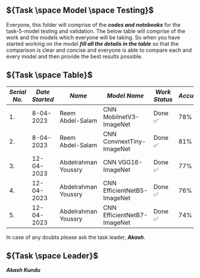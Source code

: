 ## ${Task \space Model \space Testing}$

Everyone, this folder will comprise of the ***codes and notebooks*** for the task-5-model testing and validation. The below table will comprise of the work and the models which everyone will
be taking. So when you have started working on the model ***fill all the details in the table*** so that the comparison is clear and concise and everyone is able to compare each
and every model and then provide the best results possible.


## ${Task \space Table}$

| ***Serial No.*** | ***Date Started*** | ***Name*** | ***Model Name*** | ***Work Status*** | ***Accuracy*** |
|-|-|-|-|-|-|
| 1. | 8-04-2023 |Reem Abdel-Salam | CNN MobilnetV3-ImageNet  | Done :white_check_mark: | 78% |
| 2. | 8-04-2023 |Reem Abdel-Salam | CNN ConvnextTiny-ImageNet  | Done :white_check_mark: | 81% |
| 3. | 12-04-2023 |Abdelrahman Youssry | CNN VGG16-ImageNet  | Done :white_check_mark: | 77% |
| 4. | 12-04-2023 |Abdelrahman Youssry | CNN EfficientNetB5-ImageNet  | Done :white_check_mark: | 76% |
| 5. | 12-04-2023 |Abdelrahman Youssry | CNN EfficientNetB7-ImageNet  | Done :white_check_mark: | 74% |
In case of any doubts please ask the task leader, ***Akash***.


## ${Task \space Leader}$
***Akash Kundu***
